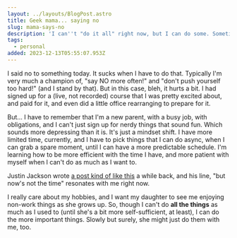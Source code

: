 ```yaml
---
layout: ../layouts/BlogPost.astro
title: Geek mama... saying no
slug: mama-says-no
description: 'I can''t "do it all" right now, but I can do some. Sometimes.'
tags:
  - personal
added: 2023-12-13T05:55:07.953Z
---
```


I said no to something today. It sucks when I have to do that. Typically I'm very much a champion of, "say NO more often!" and "don't push yourself too hard!" (and I stand by that). But in this case, bleh, it hurts a bit. I had signed up for a (live, not recorded) course that I was pretty excited about, and paid for it, and even did a little office rearranging to prepare for it.

But... I have to remember that I'm a new parent, with a busy job, with obligations, and I can't just sign up for nerdy things that sound fun. Which sounds more depressing than it is. It's just a mindset shift. I have more limited time, currently, and I have to pick things that I can do async, when I can grab a spare moment, until I can have a more predictable schedule. I'm learning how to be more efficient with the time I have, and more patient with myself when I can't do as much as I want to.

Justin Jackson wrote [a post kind of like this](https://justinjackson.ca/geek-dad) a while back, and his line, "but now's not the time" resonates with me right now.

I really care about my hobbies, and I want my daughter to see me enjoying non-work things as she grows up. So, though I can't do **all the things** as much as I used to (until she's a bit more self-sufficient, at least), I can do the more important things. Slowly but surely, she might just do them with me, too.
